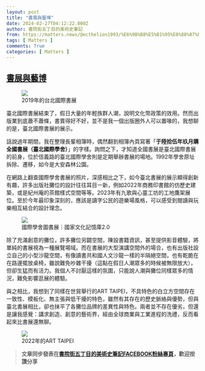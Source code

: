 ```yaml
---
layout: post
title: "書展與藝博"
date: 2024-02-27T04:12:22.000Z
author: 書院街五丁目的美術史筆記
from: https://matters.news/@ecthelion1993/%E6%9B%B8%E5%B1%95%E8%88%87%E8%97%9D%E5%8D%9A-bafybeicmtgj36guupxc4cbvnsglap22jcu2wor2r2i7ckvfmwgh4s3gvke
tags: [ Matters ]
comments: True
categories: [ Matters ]
---
```

<!--1709007142000-->
[書展與藝博](https://matters.news/@ecthelion1993/%E6%9B%B8%E5%B1%95%E8%88%87%E8%97%9D%E5%8D%9A-bafybeicmtgj36guupxc4cbvnsglap22jcu2wor2r2i7ckvfmwgh4s3gvke)
------

<div>
<figure class="image"><img src="https://imagedelivery.net/kDRCweMmqLnTPNlbum-pYA/prod/embed/a80e4b9a-e769-4b2e-a892-83fb51dc415a.jpeg/public" referrerpolicy="no-referrer"><figcaption>2019年的台北國際書展</figcaption></figure><p>臺北國際書展結束了，假日大量的年輕族群人潮，說明文化幣政策的效用。然而出版業到底蕭不蕭條，書賣得好不好，並不是我一個出版圈外人可以置喙的，我想聊的是，臺北國際書展的展示。</p><p>話說過年期間，我在整理長輩相簿時，偶然翻到相簿內頁寫著「<strong>于陸拾伍年玖月購全國書展（臺北國際學舍）</strong>」的字樣。詢問之下，才知道全國書展是臺北國際書展的前身，位於信義路的臺北國際學舍則是定期舉辦書展的場地。1992年學舍原址拆除、遷移，如今是大安森林公園。</p><p>在網路上翻查國際學舍書展的照片，深感相比之下，如今臺北書展的展示顯得創新有趣，許多出版社攤位的設計往往耳目一新，例如2022年商務印書館的仿歷史建築，或是紀州庵的茶館樣式空間等等。2023年有九歌與心靈工坊的工地鷹架展位。至於今年最印象深刻的，應該是讀字公民的遊樂場風格，可以感受到閱讀與玩樂相互結合的設計理念。</p><figure class="image"><img src="https://imagedelivery.net/kDRCweMmqLnTPNlbum-pYA/prod/embed/95c831e1-bf7f-4f49-8e77-7fad44a36d5c.jpeg/public" referrerpolicy="no-referrer"><figcaption>國際學舍圖書展｜國家文化記憶庫2.0</figcaption></figure><p>除了充滿創意的攤位，許多攤位另闢空間，陳設書籍資訊，甚至提供影音體驗，將單純的書展視為一種展覽場域。而在書展的大型演講空間外的場合，也有出版社設立自己的小型沙龍空間，有像讀書共和國人文沙龍一樣的半隔絕空間，也有乾脆在在路邊擺放桌椅，雖說難免吵雜干擾（這點在假日人潮眾多的時候被無限放大），但卻生猛而有活力。我個人不討厭這樣的氛圍，只能說人潮與攤位同樣眾多的情況，難免影響逛展的體驗。</p><p>與之相比，我想到了同樣在世貿舉行的ART TAIPEI，不具特色的白立方空間存在一致性、模板化、無主張與低干擾的特色，雖然有其存在的歷史脈絡與優勢，但與臺北書展相比，卻也抹平了各攤位品牌的差異性與特色。兩者並不存在優劣，但還是讓我感覺：講求創造、創意的藝術界，經由全球商業與工業進程的洗禮，反而看起來比書展還無聊。</p><figure class="image"><img src="https://imagedelivery.net/kDRCweMmqLnTPNlbum-pYA/prod/embed/6af67bbc-e6d2-4a1d-ac4c-452dcc2752f6.jpeg/public" referrerpolicy="no-referrer"><figcaption>2022年的ART TAIPEI</figcaption></figure><blockquote><p><strong>文章同步發表在<a target="_blank" rel="noopener noreferrer nofollow" href="https://www.facebook.com/ecthelion1993/posts/pfbid0SHnaMQYf7xMJwn4Et9BW6KZ3Q2GKMJkTFfHT3tFxr2e9FqPxadD7xo1tP71w8nQil">書院街五丁目的美術史筆記FACEBOOK粉絲專頁</a>，歡迎按讚分享</strong></p></blockquote>
</div>
